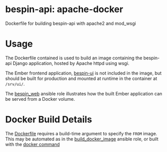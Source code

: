 bespin-api: apache-docker
=====================

Dockerfile for building bespin-api with apache2 and mod_wsgi

# Usage

The Dockerfile contained is used to build an image containing the bespin-api Django application, hosted by Apache httpd using wsgi.

The Ember frontend application, [bespin-ui](https://github.com/Duke-GCB/bespin-ui) is not included in the image, but should be built for production and mounted at runtime in the container at `/srv/ui/`.

 The [bespin\_web](https://github.com/Duke-GCB/gcb-ansible-roles/blob/master/bespin_web/tasks/run-server.yml) ansible role illustrates how the built Ember application can be served from a Docker volume.

# Docker Build Details

The [Dockerfile](Dockerfile) requires a build-time argument to specify the `FROM` image. This may be automated as in the [build\_docker\_image](https://github.com/Duke-GCB/gcb-ansible-roles/blob/master/build_docker_image/tasks/main.yml) ansible role, or built with the [docker command](https://docs.docker.com/engine/reference/commandline/build/)
